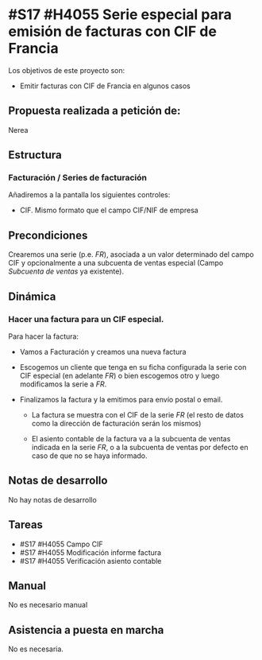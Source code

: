 # #S17 #H4055 Serie especial para emisión de facturas con CIF de Francia

Los objetivos de este proyecto son:
+ Emitir facturas con CIF de Francia en algunos casos

## Propuesta realizada a petición de:
Nerea

## Estructura

### Facturación / Series de facturación
Añadiremos a la pantalla los siguientes controles:
+ CIF. Mismo formato que el campo CIF/NIF de empresa

## Precondiciones
Crearemos una serie (p.e. _FR_), asociada a un valor determinado del campo CIF y opcionalmente a una subcuenta de ventas especial (Campo _Subcuenta de ventas_ ya existente).

## Dinámica

### Hacer una factura para un CIF especial.
Para hacer la factura:
+ Vamos a Facturación y creamos una nueva factura

+ Escogemos un cliente que tenga en su ficha configurada la serie con CIF especial (en adelante _FR_) o bien escogemos otro y luego modificamos la serie a _FR_.

+ Finalizamos la factura y la emitimos para envío postal o email.

    + La factura se muestra con el CIF de la serie _FR_ (el resto de datos como la dirección de facturación serán los mismos)

    + El asiento contable de la factura va a la subcuenta de ventas indicada en la serie _FR_, o a la subcuenta de ventas por defecto en caso de que no se haya informado.

## Notas de desarrollo
No hay notas de desarrollo

## Tareas
+ #S17 #H4055 Campo CIF
+ #S17 #H4055 Modificación informe factura
+ #S17 #H4055 Verificación asiento contable

## Manual
No es necesario manual

## Asistencia a puesta en marcha
No es necesaria.
